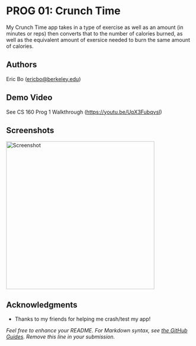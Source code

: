 # PROG 01: Crunch Time

My Crunch Time app takes in a type of exercise as well as an amount (in minutes or reps) then converts that to the number of calories burned, as well as the equivalent amount of exersice needed to burn the same amount of calories.

## Authors

Eric Bo ([ericbo@berkeley.edu](mailto:ericbo@berkeley.edu))

## Demo Video

See CS 160 Prog 1 Walkthrough (https://youtu.be/UpX3FubqvsI)

## Screenshots

<img src="screenshots/main.png" height="400" alt="Screenshot"/>

## Acknowledgments

* Thanks to my friends for helping me crash/test my app!

*Feel free to enhance your README. For Markdown syntax, see [the GitHub Guides](https://guides.github.com/features/mastering-markdown/). Remove this line in your submission.*
